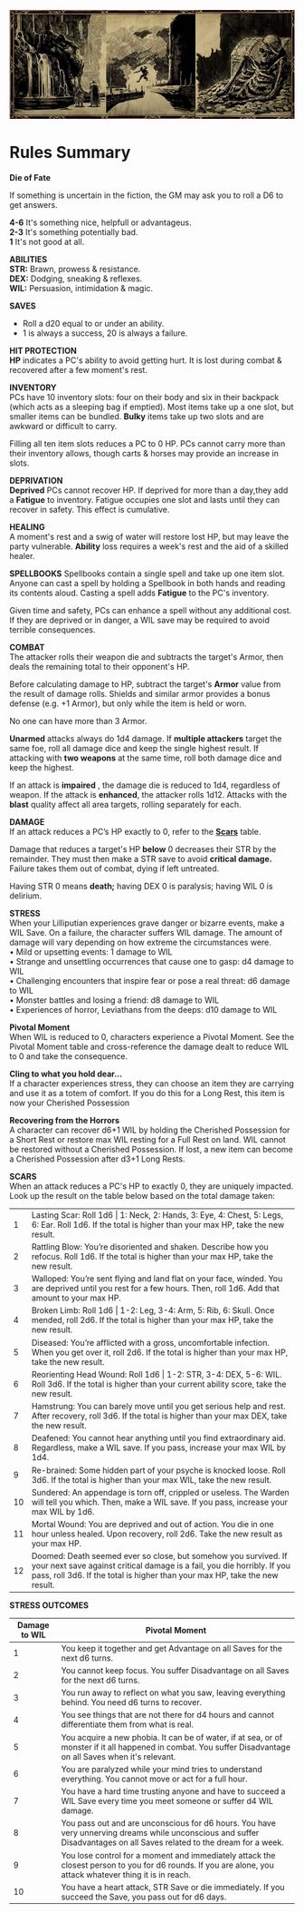 ![Header](Bilete/Header.jpg)

# Rules Summary  

**Die of Fate**  

If something is uncertain in the fiction, the GM may ask you to roll a D6 to get answers.

__4-6__ It's something nice, helpfull or advantageus.  
__2-3__ It's something potentially bad.  
__1__ It's not good at all. 

**ABILITIES**  
**STR:** Brawn, prowess & resistance.   
**DEX:** Dodging, sneaking & reflexes.   
**WIL:**  Persuasion, intimidation & magic.

**SAVES**  
- Roll a d20 equal to or under an ability.
- 1 is always a success, 20 is always a failure.

**HIT PROTECTION**  
**HP** indicates a PC's ability to avoid getting hurt. It is lost during combat & recovered after a few moment's rest.

**INVENTORY**  
PCs have 10 inventory slots: four on their body and six in their backpack (which acts as a sleeping bag if emptied). Most items take up a one slot, but smaller items can be bundled. **Bulky** items take up two slots and are awkward or difficult to carry.

Filling all ten item slots reduces a PC to 0 HP. PCs cannot carry more than their inventory allows, though carts & horses may provide an increase in slots.

**DEPRIVATION**  
**Deprived** PCs cannot recover HP. If deprived for more than a day,they add a **Fatigue** to inventory. Fatigue occupies one slot and lasts until they can recover in safety. This effect is cumulative.

**HEALING**  
A moment's rest and a swig of water will restore lost HP, but may leave the party vulnerable. **Ability** loss requires a week's rest and the aid of a skilled healer.

**SPELLBOOKS**
Spellbooks contain a single spell and take up one item slot. Anyone can cast a spell by holding a Spellbook in both hands and reading its contents aloud. Casting a spell adds **Fatigue** to the PC's inventory.

Given time and safety, PCs can enhance a spell without any additional cost. If they are deprived or in danger, a WIL save may be required to avoid terrible consequences.

**COMBAT**  
The attacker rolls their weapon die and subtracts the target's Armor, then deals the remaining total to their opponent's HP.

Before calculating damage to HP, subtract the target's **Armor** value from the result of damage rolls. Shields and similar armor provides a bonus defense (e.g. +1 Armor), but only while the item is held or worn.

No one can have more than 3 Armor.

**Unarmed** attacks always do 1d4 damage. If **multiple attackers** target the same foe, roll all damage dice and keep the single highest result. If attacking with **two weapons** at the same time, roll both damage dice and keep the highest.

If an attack is **impaired** , the damage die is reduced to 1d4, regardless of weapon. If the attack is **enhanced**, the attacker rolls 1d12. Attacks with the **blast** quality affect all area targets, rolling separately for each.

**DAMAGE**  
If an attack reduces a PC’s HP exactly to 0, refer to the [**Scars**](/cairn-srd#scars-1) table.
 
Damage that reduces a target's HP **below** 0 decreases their STR by the remainder. They must then make a STR save to avoid **critical damage.**  Failure takes them out of combat, dying if left untreated.

Having STR 0 means **death;** having DEX 0 is paralysis; having WIL 0 is delirium.

**STRESS**  
When your Lilliputian experiences grave danger or bizarre events, make a WIL Save. On a failure, the character suffers WIL damage. The amount of damage will vary depending on how extreme the circumstances were.  
• Mild or upsetting events: 1 damage to WIL  
• Strange and unsettling occurrences that cause one to gasp: d4 damage to WIL  
• Challenging encounters that inspire fear or pose a real threat: d6 damage to WIL  
• Monster battles and losing a friend: d8 damage to WIL  
• Experiences of horror, Leviathans from the deeps: d10 damage to WIL  

**Pivotal Moment**  
When WIL is reduced to 0, characters experience a Pivotal Moment. See the Pivotal Moment table and cross-reference the damage dealt to reduce WIL to 0 and take the consequence.

**Cling to what you hold dear…**  
If a character experiences stress, they can choose an item they are carrying and use it as a totem of comfort. If you do this for a Long Rest, this item is now your Cherished Possession

**Recovering from the Horrors**  
A character can recover d6+1 WIL by holding the Cherished Possession for a Short Rest or restore max WIL resting for a Full Rest on land. WIL cannot be restored without a Cherished Possession. If lost, a new item can become a Cherished Possession after d3+1 Long Rests.

**SCARS**  
When an attack reduces a PC's HP to exactly 0, they are uniquely impacted. Look up the result on the table below based on the total damage taken:

|      |                                                              |
|------ |---|
| 1    | Lasting Scar: Roll 1d6 &#124; 1: Neck, 2: Hands, 3: Eye, 4: Chest, 5: Legs, 6: Ear. Roll 1d6. If the total is higher than your max HP, take the new result. |
| 2    | Rattling Blow: You’re disoriented and shaken. Describe how you refocus. Roll 1d6. If the total is higher than your max HP, take the new result. |
| 3    | Walloped: You’re sent flying and land flat on your face, winded. You are deprived until you rest for a few hours. Then, roll 1d6. Add that amount to your max HP. |
| 4    | Broken Limb: Roll 1d6 &#124; 1-2: Leg, 3-4: Arm, 5: Rib, 6: Skull. Once mended, roll 2d6. If the total is higher than your max HP, take the new result. |
| 5    | Diseased: You’re afflicted with a gross, uncomfortable infection. When you get over it, roll 2d6. If the total is higher than your max HP, take the new result. |
| 6    | Reorienting Head Wound: Roll 1d6 &#124; 1-2: STR, 3-4: DEX, 5-6: WIL. Roll 3d6. If the total is higher than your current ability score, take the new result. |
| 7    | Hamstrung: You can barely move until you get serious help and rest. After recovery, roll 3d6. If the total is higher than your max DEX, take the new result. |
| 8    | Deafened: You cannot hear anything until you find extraordinary aid. Regardless, make a WIL save. If you pass, increase your max WIL by 1d4. |
| 9    | Re-brained: Some hidden part of your psyche is knocked loose. Roll 3d6. If the total is higher than your max WIL, take the new result. |
| 10   | Sundered: An appendage is torn off, crippled or useless. The Warden will tell you which. Then, make a WIL save. If you pass, increase your max WIL by 1d6. |
| 11   | Mortal Wound: You are deprived and out of action. You die in one hour unless healed. Upon recovery, roll 2d6. Take the new result as your max HP. |
| 12   | Doomed: Death seemed ever so close, but somehow you survived. If your next save against critical damage is a fail, you die horribly. If you pass, roll 3d6. If the total is higher than your max HP, take the new result. |

**STRESS OUTCOMES**  
  
| Damage to WIL | Pivotal Moment                                                                                    |
| ------------- | ------------------------------------------------------------------------------------------------- |
| 1             | You keep it together and get Advantage on all Saves for the next d6 turns.                        |
| 2             | You cannot keep focus. You suffer Disadvantage on all Saves for the next d6 turns.                |
| 3             | You run away to reflect on what you saw, leaving everything behind. You need d6 turns to recover. |
| 4             | You see things that are not there for d4 hours and cannot differentiate them from what is real.   |
| 5             | You acquire a new phobia. It can be of water, if at sea, or of monster if it all happened in combat. You suffer Disadvantage on all Saves when it's relevant.   |
| 6             | You are paralyzed while your mind tries to understand everything. You cannot move or act for a full hour. |
| 7             | You have a hard time trusting anyone and have to succeed a WIL Save every time you meet someone or suffer d4 WIL damage. |
| 8             | You pass out and are unconscious for d6 hours. You have very unnerving dreams while unconscious and suffer Disadvantages on all Saves related to the dream for a week. |
| 9             | You lose control for a moment and immediately attack the closest person to you for d6 rounds. If you are alone, you attack whatever thing it is in reach.|
| 10            |You have a heart attack, STR Save or die immediately. If you succeed the Save, you pass out for d6 days.|
